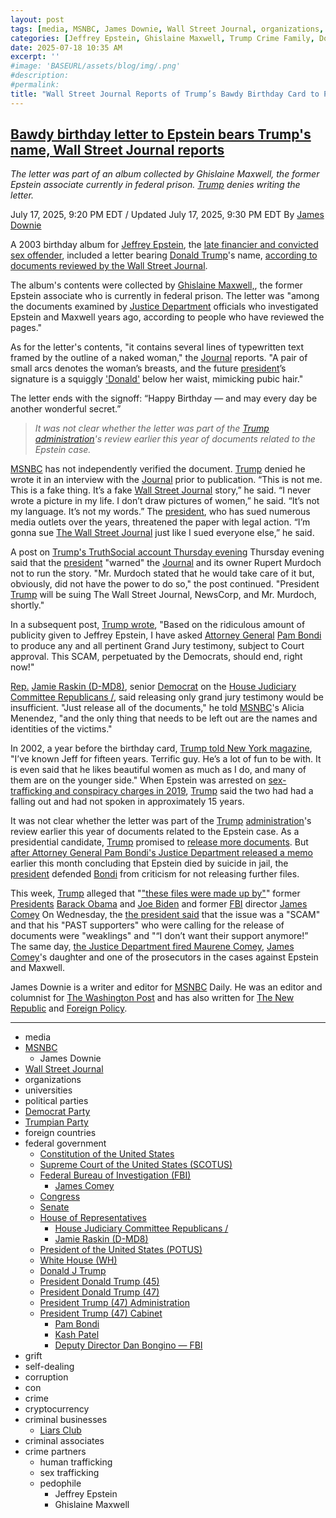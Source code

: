 ```yaml
---
layout: post
tags: [media, MSNBC, James Downie, Wall Street Journal, organizations, universities, political parties, Democrat Party, Trumpian Party, foreign countries, federal government, Constitution of the United States, Supreme Court of the United States (SCOTUS), Federal Bureau of Investigation (FBI), James Comey, Congress, Senate, House of Representatives, House Judiciary Committee Republicans /, Jamie Raskin (D-MD8), President of the United States (POTUS), White House (WH), Donald J Trump, President Donald Trump (45), President Donald Trump (47), President Trump (47) Administration, President Trump (47) Cabinet, Pam Bondi, Kash Patel, Deputy Director Dan Bongino — FBI, grift, self-dealing, corruption, con, crime, cryptocurrency, criminal businesses, Liars Club, criminal associates, crime partners, human trafficking, sex trafficking]
categories: [Jeffrey Epstein, Ghislaine Maxwell, Trump Crime Family, Donald Trump]
date: 2025-07-18 10:35 AM
excerpt: ''
#image: 'BASEURL/assets/blog/img/.png'
#description:
#permalink:
title: "Wall Street Journal Reports of Trump’s Bawdy Birthday Card to Pedophile Jeffrey Epstein"
---
```



## [Bawdy birthday letter to Epstein bears Trump's name, Wall Street Journal reports](https://www.msnbc.com/top-stories/latest/epstein-trump-wall-street-journal-letter-rcna219501)

*The letter was part of an album collected by Ghislaine Maxwell, the former Epstein associate currently in federal prison. [Trump](https://www.donaldjtrump.com/) denies writing the letter.*

July 17, 2025, 9:20 PM EDT / Updated July 17, 2025, 9:30 PM EDT
By [James Downie](https://www.msnbc.com/author/james-downie-ncpn1299195)

A 2003 birthday album for [Jeffrey Epstein](https://www.msnbc.com/rachel-maddow-show/maddowblog/trump-shouldnt-try-draw-parallels-epstein-russian-scandals-rcna219377), the [late financier and convicted sex offender](https://www.msnbc.com/rachel-maddow-show/maddowblog/epstein-files-trump-republicans-rcna219291), included a letter bearing [Donald Trump](https://www.donaldjtrump.com/)'s name, [according to documents reviewed by the Wall Street Journal](https://www.wsj.com/politics/trump-jeffrey-epstein-birthday-letter-we-have-certain-things-in-common-f918d796).

The album's contents were collected by [Ghislaine Maxwell,](https://www.msnbc.com/deadline-white-house/deadline-legal-blog/jeffrey-epstein-ghislaine-maxwells-sex-crime-convictions-rcna171618), the former Epstein associate who is currently in federal prison. The letter was "among the documents examined by [Justice Department](https://www.justice.gov/) officials who investigated Epstein and Maxwell years ago, according to people who have reviewed the pages."

As for the letter's contents, "it contains several lines of typewritten text framed by the outline of a naked woman," the [Journal](https://www.wsj.com/) reports. "A pair of small arcs denotes the woman’s breasts, and the future [president](https://www.whitehouse.gov/)’s signature is a squiggly ['Donald'](https://www.donaldjtrump.com/) below her waist, mimicking pubic hair."

The letter ends with the signoff: “Happy Birthday — and may every day be another wonderful secret.”

> *It was not clear whether the letter was part of the [Trump](https://www.donaldjtrump.com/) [administration](https://www.whitehouse.gov/administration/)'s review earlier this year of documents related to the Epstein case.*

[MSNBC](https://www.msnbc.com/) has not independently verified the document. [Trump](https://www.donaldjtrump.com/) denied he wrote it in an interview with the [Journal](https://www.wsj.com/) prior to publication. “This is not me. This is a fake thing. It’s a fake [Wall Street Journal](https://www.wsj.com/) story,” he said. “I never wrote a picture in my life. I don’t draw pictures of women,” he said. “It’s not my language. It’s not my words.” The [president](https://www.whitehouse.gov/), who has sued numerous media outlets over the years, threatened the paper with legal action. “I’m gonna sue [The Wall Street Journal](https://www.wsj.com/) just like I sued everyone else,” he said.

A post on [Trump's TruthSocial account Thursday evening](https://truthsocial.com/@realDonaldTrump/posts/114871422727186590) Thursday evening said that the [president](https://www.whitehouse.gov/) "warned" the [Journal](https://www.wsj.com/) and its owner Rupert Murdoch not to run the story. "Mr. Murdoch stated that he would take care of it but, obviously, did not have the power to do so," the post continued. "President [Trump](https://www.donaldjtrump.com/) will be suing The Wall Street Journal, NewsCorp, and Mr. Murdoch, shortly."

In a subsequent post, [Trump wrote](https://truthsocial.com/@realDonaldTrump/114871557460531003), "Based on the ridiculous amount of publicity given to Jeffrey Epstein, I have asked [Attorney General](https://www.justice.gov/,) [Pam Bondi](https://www.justice.gov/ag/staff-profile/meet-attorney-general) to produce any and all pertinent Grand Jury testimony, subject to Court approval. This SCAM, perpetuated by the Democrats, should end, right now!"

[Rep.](https://www.house.gov/) [Jamie Raskin (D-MD8)](https://raskin.house.gov/), senior [Democrat](https://www.democrats.org/) on the [House Judiciary Committee Republicans /](http://judiciary.house.gov/), said releasing only grand jury testimony would be insufficient. "Just release all of the documents," he told [MSNBC](https://www.msnbc.com/)'s Alicia Menendez, "and the only thing that needs to be left out are the names and identities of the victims."

In 2002, a year before the birthday card, [Trump told New York magazine](https://nymag.com/nymetro/news/people/n_7912/#print), "I’ve known Jeff for fifteen years. Terrific guy. He’s a lot of fun to be with. It is even said that he likes beautiful women as much as I do, and many of them are on the younger side." When Epstein was arrested on [sex-trafficking and conspiracy charges in 2019](https://www.cnbc.com/2019/07/09/trump-not-a-fan-of-jeffrey-epstein-accused-sex-trafficker.html), [Trump](https://www.donaldjtrump.com/) said the two had had a falling out and had not spoken in approximately 15 years.

It was not clear whether the letter was part of the [Trump](https://www.donaldjtrump.com/) [administration](https://www.whitehouse.gov/administration/)'s review earlier this year of documents related to the Epstein case. As a presidential candidate, [Trump](https://www.donaldjtrump.com/) promised to [release more documents](https://www.washingtonpost.com/politics/2025/07/08/jeffrey-epstein-bondi-patel-trump/). But [after Attorney General Pam Bondi's Justice Department released a memo](https://www.nbcnews.com/tech/internet/doj-memo-jeffrey-epstein-theories-angers-conservatives-rcna217272) earlier this month concluding that Epstein died by suicide in jail, the [president](https://www.whitehouse.gov/) defended [Bondi](https://www.justice.gov/ag/staff-profile/meet-attorney-general/) from criticism for not releasing further files.

This week, [Trump](https://www.donaldjtrump.com/) alleged that "["these files were made up by"](https://www.msnbc.com/msnbc/watch/trump-defends-bondi-on-epstein-controversy-blames-comey-obama-biden-243270213631)" former [Presidents](https://www.whitehouse.gov/) [Barack Obama](https://obamawhitehouse.archives.gov/) and [Joe Biden](https://bidenwhitehouse.archives.gov/) and former [FBI](https://www.fbi.gov/) director [James Comey](https://www.fbi.gov/history/directors/james-b-comey) On Wednesday, the [the president said](https://www.msnbc.com/rachel-maddow-show/maddowblog/trump-lashes-backers-epstein-debacle-dont-want-support-anymore-rcna219125) that the issue was a "SCAM" and that his "PAST supporters" who were calling for the release of documents were "weaklings" and "“I don’t want their support anymore!” The same day, [the Justice Department fired Maurene Comey](https://www.msnbc.com/msnbc/watch/james-comey-s-daughter-fired-from-sdny-by-trump-s-doj-243364933594), [James Comey](https://www.fbi.gov/history/directors/james-b-comey)'s daughter and one of the prosecutors in the cases against Epstein and Maxwell.

James Downie is a writer and editor for [MSNBC](https://www.msnbc.com/) Daily. He was an editor and columnist for [The Washington Post](https://www.washingtonpost.com/) and has also written for [The New Republic](https://newrepublic.com/) and [Foreign Policy](https://foreignpolicy.com/).

----
- media
- [MSNBC](https://www.msnbc.com/)
    - James Downie
- [Wall Street Journal](https://www.wsj.com/)
- organizations 
- universities 
- political parties 
- [Democrat Party](https://www.democrats.org/)
- [Trumpian Party](https://www.gop.com/)
- foreign countries 
- federal government 
    - [Constitution of the United States](https://constitution.congress.gov/)
    - [Supreme Court of the United States (SCOTUS)](https://www.supremecourt.gov/)
    - [Federal Bureau of Investigation (FBI)](https://www.fbi.gov/)
        - [James Comey](https://www.fbi.gov/history/directors/james-b-comey)
    - [Congress](https://www.congress.gov/)
    - [Senate](https://www.senate.gov/)
    - [House of Representatives](https://www.house.gov/)
        - [House Judiciary Committee Republicans /](http://judiciary.house.gov/)
        - [Jamie Raskin (D-MD8)](https://raskin.house.gov/)
    - [President of the United States (POTUS)](https://www.whitehouse.gov/)
    - [White House (WH)](https://www.whitehouse.gov/)
    - [Donald J Trump](https://www.donaldjtrump.com/)
    - [President Donald Trump (45)](https://trumpwhitehouse.archives.gov/)
    - [President Donald Trump (47)](https://www.whitehouse.gov/administration/donald-j-trump/)
    - [President Trump (47) Administration](https://www.whitehouse.gov/administration/)
    - [President Trump (47) Cabinet](https://www.whitehouse.gov/administration/the-cabinet/)
        - [Pam Bondi](https://www.justice.gov/ag/staff-profile/meet-attorney-general)
        - [Kash Patel](https://www.fbi.gov/about/leadership-and-structure/director-patel)
        - [Deputy Director Dan Bongino — FBI](https://www.fbi.gov/about/leadership-and-structure/deputy-director-dan-bongino)
- grift
- self-dealing
- corruption
- con
- crime
- cryptocurrency 
- criminal businesses
    - [Liars Club](https://truthsocial.com/)
- criminal associates
- crime partners
    - human trafficking 
    - sex trafficking 
    - pedophile 
        - Jeffrey Epstein 
        - Ghislaine Maxwell
